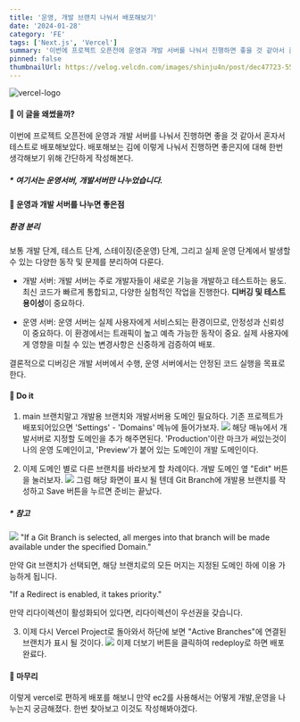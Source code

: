 ```yaml
---
title: '운영, 개발 브랜치 나눠서 배포해보기'
date: '2024-01-28'
category: 'FE'
tags: ['Next.js', 'Vercel']
summary: '이번에 프로젝트 오픈전에 운영과 개발 서버를 나눠서 진행하면 좋을 것 같아서 혼자서 테스트로 배포해보았다. 배포해보는 김에 이렇게 나눠서 진행하면 좋은지에 대해 한번 생각해보기 위해 간단하게 작성해본다. 보통 개발 단계, 테스트 단계, 스테이징(준운영) 단계, 그리고 실제 운영 단계에서 발생할 수 있는 다양한 동작 및 문제를 분리하여 다룬다.'
pinned: false
thumbnailUrl: https://velog.velcdn.com/images/shinju4n/post/dec47723-5575-479b-8bd6-ae5589cb77fd/image.png
---
```


![vercel-logo](https://velog.velcdn.com/images/shinju4n/post/dec47723-5575-479b-8bd6-ae5589cb77fd/image.png)

#### 🧠 이 글을 왜썼을까?

이번에 프로젝트 오픈전에 운영과 개발 서버를 나눠서 진행하면 좋을 것 같아서 혼자서 테스트로 배포해보았다. 배포해보는 김에 이렇게 나눠서 진행하면 좋은지에 대해 한번 생각해보기 위해 간단하게 작성해본다.

##### \* 여기서는 운영서버, 개발서버만 나누었습니다.

#### 🚀 운영과 개발 서버를 나누면 좋은점

##### 환경 분리

보통 개발 단계, 테스트 단계, 스테이징(준운영) 단계, 그리고 실제 운영 단계에서 발생할 수 있는 다양한 동작 및 문제를 분리하여 다룬다.

- 개발 서버:
  개발 서버는 주로 개발자들이 새로운 기능을 개발하고 테스트하는 용도.
  최신 코드가 빠르게 통합되고, 다양한 실험적인 작업을 진행한다.
  **디버깅 및 테스트 용이성**이 중요하다.

- 운영 서버:
  운영 서버는 실제 사용자에게 서비스되는 환경이므로, 안정성과 신뢰성이 중요하다.
  이 환경에서는 트래픽이 높고 예측 가능한 동작이 중요.
  실제 사용자에게 영향을 미칠 수 있는 변경사항은 신중하게 검증하여 배포.

결론적으로 디버깅은 개발 서버에서 수행, 운영 서버에서는 안정된 코드 실행을 목표로 한다.

#### 🔼 Do it

1. main 브랜치말고 개발용 브랜치와 개발서버용 도메인 필요하다.
   기존 프로젝트가 배포되어있으면 'Settings' - 'Domains' 메뉴에 들어가보자.
   ![](https://velog.velcdn.com/images/shinju4n/post/4b5ce714-cbbe-4204-9ddb-9920862532d9/image.png)
   해당 매뉴에서 개발서버로 지정할 도메인을 추가 해주면된다.
   'Production'이란 마크가 써있는것이 나의 운영 도메인이고,
   'Preview'가 붙어 있는 도메인이 개발 도메인이다.

2. 이제 도메인 별로 다른 브랜치를 바라보게 할 차례이다.
   개발 도메인 옆 "Edit" 버튼을 눌러보자.
   ![](https://velog.velcdn.com/images/shinju4n/post/8e972464-658f-4c52-b6f0-13515ddd8dfb/image.png)
   그럼 해당 화면이 표시 될 텐데 Git Branch에 개발용 브랜치를 작성하고 Save 버튼을 누르면 준비는 끝났다.

##### \* 참고

![](https://velog.velcdn.com/images/shinju4n/post/2cd495c5-0e6c-47c2-99b9-e5a498b387fa/image.png)
"If a Git Branch is selected, all merges into that branch will be made available under the specified Domain."

만약 Git 브랜치가 선택되면, 해당 브랜치로의 모든 머지는 지정된 도메인 하에 이용 가능하게 됩니다.

"If a Redirect is enabled, it takes priority."

만약 리다이렉션이 활성화되어 있다면, 리다이렉션이 우선권을 갖습니다.

3. 이제 다시 Vercel Project로 돌아와서 하단에 보면 "Active Branches"에 연결된 브랜치가 표시 될 것이다.
   ![](https://velog.velcdn.com/images/shinju4n/post/005eb0da-8fbe-42ea-bf04-bbd83d0cfaae/image.png)
   이제 더보기 버튼을 클릭하여 redeploy로 하면 배포 완료다.

#### 🤔 마무리

이렇게 vercel로 편하게 배포를 해보니 만약 ec2를 사용해서는 어떻게 개발,운영을 나누는지 궁금해졌다. 한번 찾아보고 이것도 작성해봐야겠다.
